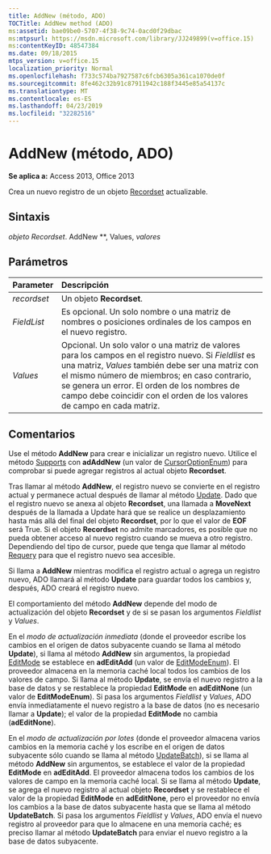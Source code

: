 ```yaml
---
title: AddNew (método, ADO)
TOCTitle: AddNew method (ADO)
ms:assetid: bae09be0-5707-4f38-9c74-0acd0f29dbac
ms:mtpsurl: https://msdn.microsoft.com/library/JJ249899(v=office.15)
ms:contentKeyID: 48547384
ms.date: 09/18/2015
mtps_version: v=office.15
localization_priority: Normal
ms.openlocfilehash: f733c574ba7927587c6fcb6305a361ca1070de0f
ms.sourcegitcommit: 8fe462c32b91c87911942c188f3445e85a54137c
ms.translationtype: MT
ms.contentlocale: es-ES
ms.lasthandoff: 04/23/2019
ms.locfileid: "32282516"
---
```

# <a name="addnew-method-ado"></a>AddNew (método, ADO)

**Se aplica a:** Access 2013, Office 2013

Crea un nuevo registro de un objeto [Recordset](recordset-object-ado.md) actualizable.

## <a name="syntax"></a>Sintaxis

*objeto Recordset*. AddNew **, Values, *valores*

## <a name="parameters"></a>Parámetros

|Parameter|Descripción|
|:--------|:----------|
|*recordset* |Un objeto **Recordset**.|
|*FieldList* |Es opcional. Un solo nombre o una matriz de nombres o posiciones ordinales de los campos en el nuevo registro.|
|*Values* |Opcional. Un solo valor o una matriz de valores para los campos en el registro nuevo. Si *Fieldlist* es una matriz, *Values* también debe ser una matriz con el mismo número de miembros; en caso contrario, se genera un error. El orden de los nombres de campo debe coincidir con el orden de los valores de campo en cada matriz.|

## <a name="remarks"></a>Comentarios

Use el método **AddNew** para crear e inicializar un registro nuevo. Utilice el método [Supports](supports-method-ado.md) con **adAddNew** (un valor de [CursorOptionEnum](cursoroptionenum.md)) para comprobar si puede agregar registros al actual objeto **Recordset**.

Tras llamar al método **AddNew**, el registro nuevo se convierte en el registro actual y permanece actual después de llamar al método [Update](update-method-ado.md). Dado que el registro nuevo se anexa al objeto **Recordset**, una llamada a **MoveNext** después de la llamada a Update hará que se realice un desplazamiento hasta más allá del final del objeto **Recordset**, por lo que el valor de **EOF** será True. Si el objeto **Recordset** no admite marcadores, es posible que no pueda obtener acceso al nuevo registro cuando se mueva a otro registro. Dependiendo del tipo de cursor, puede que tenga que llamar al método [Requery](requery-method-ado.md) para que el registro nuevo sea accesible.

Si llama a **AddNew** mientras modifica el registro actual o agrega un registro nuevo, ADO llamará al método **Update** para guardar todos los cambios y, después, ADO creará el registro nuevo.

El comportamiento del método **AddNew** depende del modo de actualización del objeto **Recordset** y de si se pasan los argumentos *Fieldlist* y *Values*.

En el *modo de actualización inmediata* (donde el proveedor escribe los cambios en el origen de datos subyacente cuando se llama al método **Update**), si llama al método **AddNew** sin argumentos, la propiedad [EditMode](editmode-property-ado.md) se establece en **adEditAdd** (un valor de [EditModeEnum](editmodeenum.md)). El proveedor almacena en la memoria caché local todos los cambios de los valores de campo. Si llama al método **Update**, se envía el nuevo registro a la base de datos y se restablece la propiedad **EditMode** en **adEditNone** (un valor de **EditModeEnum**). Si pasa los argumentos *Fieldlist* y *Values*, ADO envía inmediatamente el nuevo registro a la base de datos (no es necesario llamar a **Update**); el valor de la propiedad **EditMode** no cambia (**adEditNone**).

En el *modo de actualización por lotes* (donde el proveedor almacena varios cambios en la memoria caché y los escribe en el origen de datos subyacente sólo cuando se llama al método [UpdateBatch](updatebatch-method-ado.md)), si se llama al método **AddNew** sin argumentos, se establece el valor de la propiedad **EditMode** en **adEditAdd**. El proveedor almacena todos los cambios de los valores de campo en la memoria caché local. Si se llama al método **Update**, se agrega el nuevo registro al actual objeto **Recordset** y se restablece el valor de la propiedad **EditMode** en **adEditNone**, pero el proveedor no envía los cambios a la base de datos subyacente hasta que se llama al método **UpdateBatch**. Si pasa los argumentos *Fieldlist* y *Values*, ADO envía el nuevo registro al proveedor para que lo almacene en una memoria caché; es preciso llamar al método **UpdateBatch** para enviar el nuevo registro a la base de datos subyacente.

